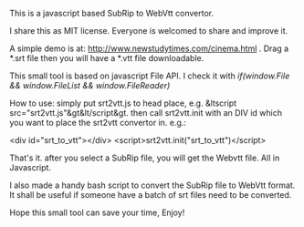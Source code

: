 This is a javascript based SubRip to WebVtt convertor.

I share this as MIT license. Everyone is welcomed to share and improve it.

A simple demo is at: http://www.newstudytimes.com/cinema.html . Drag a *.srt file then you will have a *.vtt file downloadable.

This small tool is based on javascript File API. I check it with <i>if(window.File && window.FileList && window.FileReader)</i>

How to use: simply put srt2vtt.js to head place, e.g. &ltscript src="srt2vtt.js"&gt&lt/script&gt. then call srt2vtt.init with an DIV id which you want to place the srt2vtt convertor in. e.g.:

&lt;div id="srt_to_vtt"&gt;&lt;/div&gt;
&lt;script&gt;srt2vtt.init("srt_to_vtt")&lt;/script&gt;

That's it. after you select a SubRip file, you will get the Webvtt file. All in Javascript.

I also made a handy bash script to convert the SubRip file to WebVtt format. It shall be useful if someone have a batch of srt files need to be converted.

Hope this small tool can save your time, Enjoy!
